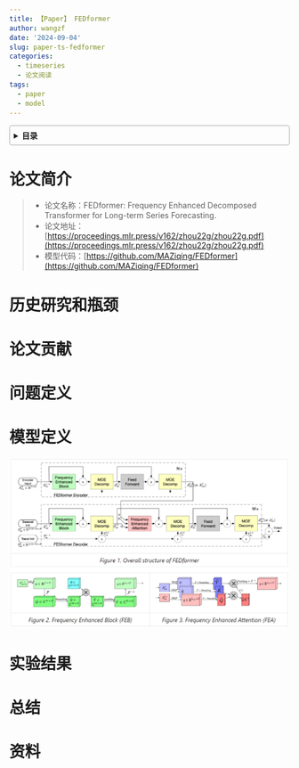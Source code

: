 ```yaml
---
title: 【Paper】 FEDformer
author: wangzf
date: '2024-09-04'
slug: paper-ts-fedformer
categories:
  - timeseries
  - 论文阅读
tags:
  - paper
  - model
---
```


<style>
details {
    border: 1px solid #aaa;
    border-radius: 4px;
    padding: .5em .5em 0;
}
summary {
    font-weight: bold;
    margin: -.5em -.5em 0;
    padding: .5em;
}
details[open] {
    padding: .5em;
}
details[open] summary {
    border-bottom: 1px solid #aaa;
    margin-bottom: .5em;
}
img {
    pointer-events: none;
}
</style>

<details><summary>目录</summary><p>

- [论文简介](#论文简介)
- [历史研究和瓶颈](#历史研究和瓶颈)
- [论文贡献](#论文贡献)
- [问题定义](#问题定义)
- [模型定义](#模型定义)
- [实验结果](#实验结果)
- [总结](#总结)
- [资料](#资料)
</p></details><p></p>

# 论文简介

> * 论文名称：FEDformer: Frequency Enhanced Decomposed Transformer for Long-term Series Forecasting.
> * 论文地址：[https://proceedings.mlr.press/v162/zhou22g/zhou22g.pdf](https://proceedings.mlr.press/v162/zhou22g/zhou22g.pdf)
> * 模型代码：[https://github.com/MAZiqing/FEDformer](https://github.com/MAZiqing/FEDformer)

# 历史研究和瓶颈




# 论文贡献



# 问题定义



# 模型定义

![img](images/fedformer-frame.png)

<!-- ![img](images/FEDformer.png) -->

# 实验结果


# 总结


# 资料

